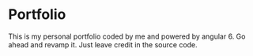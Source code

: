 # Portfolio
This is my personal portfolio coded by me and powered by angular 6. Go ahead and revamp it. Just leave credit in the source code.

